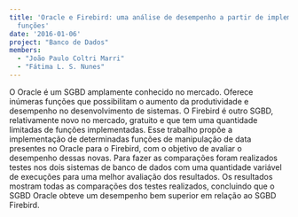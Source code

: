 ```yaml
---
title: 'Oracle e Firebird: uma análise de desempenho a partir de implementação de
  funções'
date: '2016-01-06'
project: "Banco de Dados"
members:
  - "João Paulo Coltri Marri"
  - "Fátima L. S. Nunes"
---
```


O Oracle é um SGBD amplamente conhecido no mercado. Oferece inúmeras funções que possibilitam o aumento da produtividade e desempenho no desenvolvimento de sistemas. O Firebird é outro SGBD, relativamente novo no mercado, gratuito e que tem uma quantidade limitadas de funções implementadas. Esse trabalho propõe a implementação de determinadas funções de manipulação de data presentes no Oracle para o Firebird, com o objetivo de avaliar o desempenho dessas novas. Para fazer as comparações foram realizados testes nos dois sistemas de banco de dados com uma quantidade variável de execuções para uma melhor avaliação dos resultados. Os resultados mostram todas as comparações dos testes realizados, concluindo que o SGBD Oracle obteve um desempenho bem superior em relação ao SGBD Firebird.
